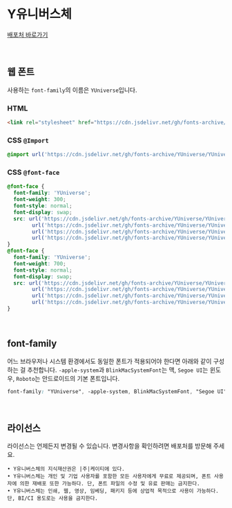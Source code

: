 # Y유니버스체

[배포처 바로가기](https://www.yspotlight.co.kr/brand/font?tabNo=2)

&nbsp;

## 웹 폰트

사용하는 `font-family`의 이름은 `YUniverse`입니다.

### HTML

```html
<link rel="stylesheet" href="https://cdn.jsdelivr.net/gh/fonts-archive/YUniverse/YUniverse.css" type="text/css"/>
```

### CSS `@Import`

```css
@import url('https://cdn.jsdelivr.net/gh/fonts-archive/YUniverse/YUniverse.css');
```

### CSS `@font-face`

```css
@font-face {
  font-family: 'YUniverse';
  font-weight: 300;
  font-style: normal;
  font-display: swap;
  src: url('https://cdn.jsdelivr.net/gh/fonts-archive/YUniverse/YUniverse-Light.woff2') format('woff2'),
        url('https://cdn.jsdelivr.net/gh/fonts-archive/YUniverse/YUniverse-Light.woff') format('woff'),
        url('https://cdn.jsdelivr.net/gh/fonts-archive/YUniverse/YUniverse-Light.otf') format('opentype'),
        url('https://cdn.jsdelivr.net/gh/fonts-archive/YUniverse/YUniverse-Light.ttf') format('truetype');
}
@font-face {
  font-family: 'YUniverse';
  font-weight: 700;
  font-style: normal;
  font-display: swap;
  src: url('https://cdn.jsdelivr.net/gh/fonts-archive/YUniverse/YUniverse-Bold.woff2') format('woff2'),
        url('https://cdn.jsdelivr.net/gh/fonts-archive/YUniverse/YUniverse-Bold.woff') format('woff'),
        url('https://cdn.jsdelivr.net/gh/fonts-archive/YUniverse/YUniverse-Bold.otf') format('opentype'),
        url('https://cdn.jsdelivr.net/gh/fonts-archive/YUniverse/YUniverse-Bold.ttf') format('truetype');
}
```

&nbsp;

## font-family

어느 브라우저나 시스템 환경에서도 동일한 폰트가 적용되어야 한다면 아래와 같이 구성하는 걸 추천합니다. `-apple-system`과 `BlinkMacSystemFont`는 맥, `Segoe UI`는 윈도우, `Roboto`는 안드로이드의 기본 폰트입니다.

```css
font-family: "YUniverse", -apple-system, BlinkMacSystemFont, "Segoe UI",Roboto, Oxygen, Ubuntu, Cantarell, "Open Sans", "Helvetica Neue", sans-serif;
```

&nbsp;

## 라이선스

라이선스는 언제든지 변경될 수 있습니다. 변경사항을 확인하려면 배포처를 방문해 주세요.

```
• Y유니버스체의 지식재산권은 |주|케이티에 있다. 
• Y유니버스체는 개인 및 기업 사용자를 포함한 모든 사용자에게 무료로 제공되며, 폰트 사용자에 의한 재배포 또한 가능하다. 단, 폰트 파일의 수정 및 유료 판매는 금지한다. 
• Y유니버스체는 인쇄, 웹, 영상, 임베딩, 패키지 등에 상업적 목적으로 사용이 가능하다. 단, BI/CI 용도로는 사용을 금지한다.
```
